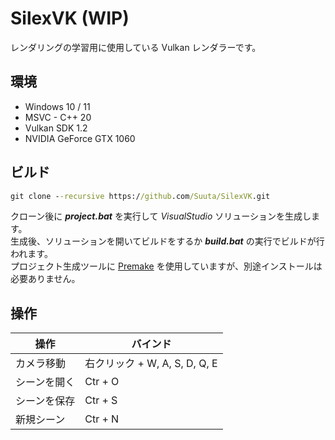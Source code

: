 # SilexVK (WIP)

レンダリングの学習用に使用している Vulkan レンダラーです。<br>



## 環境

* Windows 10 / 11
* MSVC - C++ 20
* Vulkan SDK 1.2
* NVIDIA GeForce GTX 1060



## ビルド

```bat
git clone --recursive https://github.com/Suuta/SilexVK.git
```

クローン後に ***project.bat*** を実行して *VisualStudio* ソリューションを生成します。<br>
生成後、ソリューションを開いてビルドをするか ***build.bat*** の実行でビルドが行われます。<br>
プロジェクト生成ツールに [Premake](https://premake.github.io/) を使用していますが、別途インストールは必要ありません。<br>



## 操作

| 操作         | バインド                      |
| ------------ | ----------------------------- |
| カメラ移動   | 右クリック + W, A, S, D, Q, E |
| シーンを開く | Ctr + O                       |
| シーンを保存 | Ctr + S                       |
| 新規シーン   | Ctr + N                       |



